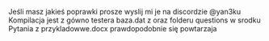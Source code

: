 Jeśli masz jakieś poprawki prosze wyslij mi je na discordzie @yan3ku
Kompilacja jest z gówno testera baza.dat z oraz folderu questions w srodku 
Pytania z przykladowwe.docx prawdopodobnie się powtarzaja